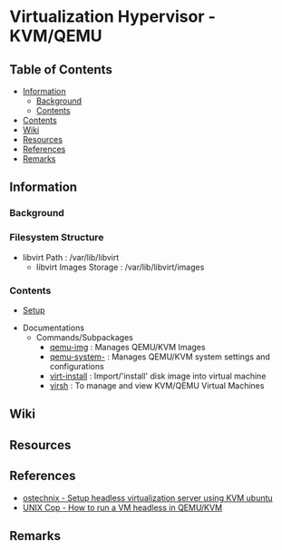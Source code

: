 # Virtualization Hypervisor - KVM/QEMU

## Table of Contents
- [Information](#information)
    + [Background](#background)
    + [Contents](#contents)
- [Contents](#contents)
- [Wiki](#wiki)
- [Resources](#resources)
- [References](#references)
- [Remarks](#remarks)

## Information
### Background

### Filesystem Structure
- libvirt Path               : /var/lib/libvirt
    + libvirt Images Storage : /var/lib/libvirt/images

### Contents
+ [Setup](setup.md)
- Documentations
    - Commands/Subpackages
        + [qemu-img](Commands-and-Packages/qemu-img.md)         : Manages QEMU/KVM Images
        + [qemu-system-<architecture>](Commands-and-Packages/qemu-system-\[architecture\].md) : Manages QEMU/KVM system settings and configurations
        + [virt-install](Commands-and-Packages/virt-install.md) : Import/'install' disk image into virtual machine
        + [virsh](Commands-and-Packages/virsh.md)               : To manage and view KVM/QEMU Virtual Machines

## Wiki

## Resources

## References
+ [ostechnix - Setup headless virtualization server using KVM ubuntu](https://ostechnix.com/setup-headless-virtualization-server-using-kvm-ubuntu/)
+ [UNIX Cop - How to run a VM headless in QEMU/KVM](https://unixcop.com/how-to-run-a-vm-headless-in-qemu-kvm/)

## Remarks

